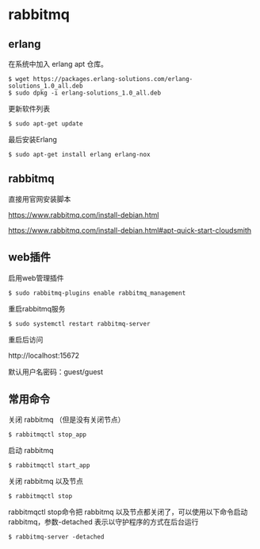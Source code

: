 # rabbitmq

## erlang

在系统中加入 erlang apt 仓库。

```
$ wget https://packages.erlang-solutions.com/erlang-solutions_1.0_all.deb
$ sudo dpkg -i erlang-solutions_1.0_all.deb
```

更新软件列表

```
$ sudo apt-get update
```

最后安装Erlang

```
$ sudo apt-get install erlang erlang-nox
```

## rabbitmq

直接用官网安装脚本

https://www.rabbitmq.com/install-debian.html

https://www.rabbitmq.com/install-debian.html#apt-quick-start-cloudsmith


## web插件

启用web管理插件

```
$ sudo rabbitmq-plugins enable rabbitmq_management
```

重启rabbitmq服务

```
$ sudo systemctl restart rabbitmq-server
```

重启后访问

http://localhost:15672

默认用户名密码：guest/guest

## 常用命令

关闭 rabbitmq （但是没有关闭节点）

```
$ rabbitmqctl stop_app
```

启动 rabbitmq

```
$ rabbitmqctl start_app
```

关闭 rabbitmq 以及节点

```
$ rabbitmqctl stop
```

rabbitmqctl stop命令把 rabbitmq 以及节点都关闭了，可以使用以下命令启动 rabbitmq，参数-detached 表示以守护程序的方式在后台运行

```
$ rabbitmq-server -detached
```


